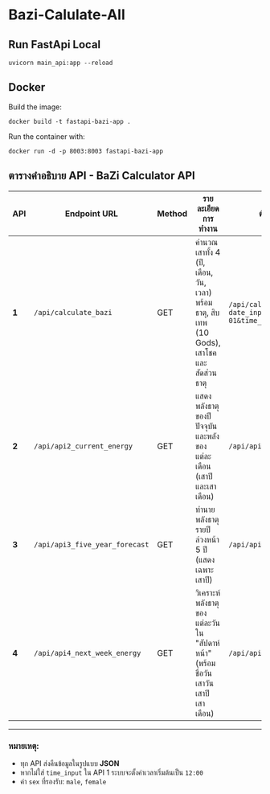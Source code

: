 # Bazi-Calulate-All

## Run FastApi Local
```
uvicorn main_api:app --reload
```

## Docker

Build the image:
```
docker build -t fastapi-bazi-app .
```
Run the container with:
```
docker run -d -p 8003:8003 fastapi-bazi-app
```

## ตารางคำอธิบาย API - BaZi Calculator API

| API | Endpoint URL                    | Method | รายละเอียดการทำงาน                                                                 | ตัวอย่างการเรียกใช้                                                                 |
|--------|----------------------------------|--------|----------------------------------------------------------------------------------------|----------------------------------------------------------------------------------------|
| **1** | `/api/calculate_bazi`            | GET    | คำนวณเสาทั้ง 4 (ปี, เดือน, วัน, เวลา) พร้อมธาตุ, สิบเทพ (10 Gods), เสาโชค และสัดส่วนธาตุ | `/api/calculate_bazi?date_input=1990-01-01&time_input=13:00&sex=male`                |
| **2** | `/api/api2_current_energy`       | GET    | แสดงพลังธาตุของปีปัจจุบันและพลังของแต่ละเดือน (เสาปีและเสาเดือน)                     | `/api/api2_current_energy`                                                            |
| **3** | `/api/api3_five_year_forecast`   | GET    | ทำนายพลังธาตุรายปีล่วงหน้า 5 ปี (แสดงเฉพาะเสาปี)                                     | `/api/api3_five_year_forecast`                                                        |
| **4** | `/api/api4_next_week_energy`     | GET    | วิเคราะห์พลังธาตุของแต่ละวันใน "สัปดาห์หน้า" (พร้อมชื่อวัน เสาวัน เสาปี เสาเดือน)     | `/api/api4_next_week_energy`                                                          |

---

### หมายเหตุ:
- ทุก API ส่งคืนข้อมูลในรูปแบบ **JSON**
- หากไม่ใส่ `time_input` ใน API 1 ระบบจะตั้งค่าเวลาเริ่มต้นเป็น `12:00`
- ค่า `sex` ที่รองรับ: `male`, `female`
